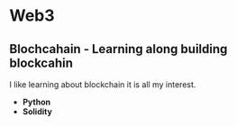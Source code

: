 # Web3
## Blochcahain - Learning along building blockcahin

I like learning about blockchain it is all my interest.
- **Python**
- **Solidity**
  
